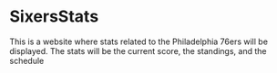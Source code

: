 # SixersStats
This is a website where stats related to the Philadelphia 76ers will be displayed. The stats will be the current score, the standings, and the schedule
